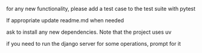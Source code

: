 for any new functionality, please add a test case to the test suite with pytest

If appropriate update readme.md when needed

ask to install any new dependencies. Note that the project uses uv

if you need to run the django server for some operations, prompt for it
